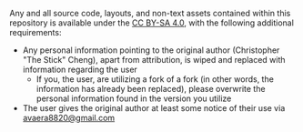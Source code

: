 Any and all source code, layouts, and non-text assets contained within this repository is available under the [CC BY-SA 4.0](http://creativecommons.org/licenses/by-sa/4.0/), with the following additional requirements:

* Any personal information pointing to the original author (Christopher "The Stick" Cheng), apart from attribution, is wiped and replaced with information regarding the user
  * If you, the user, are utilizing a fork of a fork (in other words, the information has already been replaced), please overwrite the personal information found in the version you utilize
* The user gives the original author at least some notice of their use via avaera8820@gmail.com

